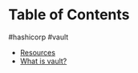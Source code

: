 # Table of Contents
#hashicorp #vault

- [Resources](01-resources.md)
- [What is vault?](02-what-is-a-vault.md)